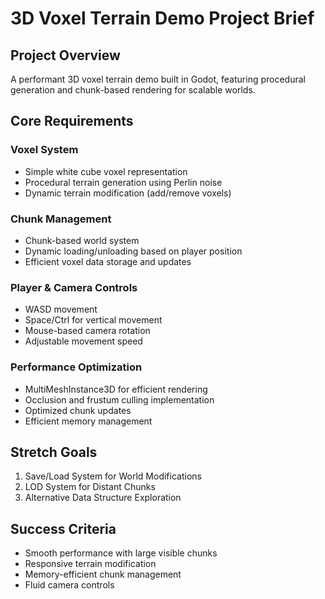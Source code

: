 # 3D Voxel Terrain Demo Project Brief

## Project Overview
A performant 3D voxel terrain demo built in Godot, featuring procedural generation and chunk-based rendering for scalable worlds.

## Core Requirements

### Voxel System
- Simple white cube voxel representation
- Procedural terrain generation using Perlin noise
- Dynamic terrain modification (add/remove voxels)

### Chunk Management
- Chunk-based world system
- Dynamic loading/unloading based on player position
- Efficient voxel data storage and updates

### Player & Camera Controls
- WASD movement
- Space/Ctrl for vertical movement
- Mouse-based camera rotation
- Adjustable movement speed

### Performance Optimization
- MultiMeshInstance3D for efficient rendering
- Occlusion and frustum culling implementation
- Optimized chunk updates
- Efficient memory management

## Stretch Goals
1. Save/Load System for World Modifications
2. LOD System for Distant Chunks
3. Alternative Data Structure Exploration

## Success Criteria
- Smooth performance with large visible chunks
- Responsive terrain modification
- Memory-efficient chunk management
- Fluid camera controls